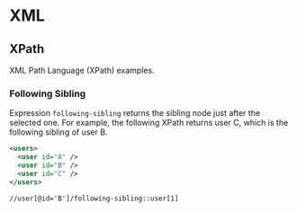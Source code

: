 # XML

## XPath

XML Path Language (XPath) examples.

### Following Sibling

Expression `following-sibling` returns the sibling node just after the selected
one. For example, the following XPath returns user C, which is the following
sibling of user B.

```xml
<users>
  <user id="A" />
  <user id="B" />
  <user id="C" />
</users>
```

```xpath
//user[@id='B']/following-sibling::user[1]
```

